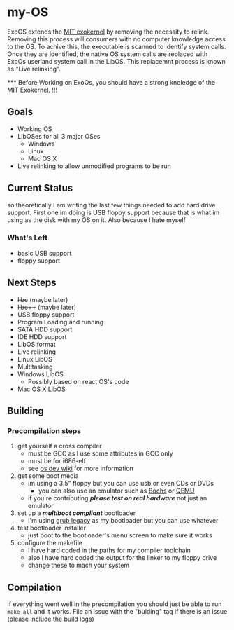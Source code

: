 # my-OS

ExoOS extends the [MIT exokernel](https://pdos.csail.mit.edu/archive/exo/) by removing the necessity to relink.  Removing this process will consumers with no computer knowledge access to the OS. To achive this, the executable is scanned to identify system calls.  Once they are identified, the native OS system calls are replaced with ExoOs userland system call in the LibOS. This replacemnt process is known as "Live relinking".

*** Before Working on ExoOs, you should have a strong knoledge of the MIT Exokernel.  !!!
 
## Goals

* Working OS  
* LibOSes for all 3 major OSes  
    * Windows  
    * Linux  
    * Mac OS X  
* Live relinking to allow unmodified programs to be run

## Current Status

so theoretically I am writing the last few things needed to add hard drive support. First one im doing is USB floppy support because that is what im using as the disk with my OS on it. Also because I hate myself

### What's Left
* basic USB support
* floppy support


## Next Steps

* ~~libc~~ (maybe later)
* ~~libc++~~ (maybe later)
* USB floppy support    
* Program Loading and running  
* SATA HDD support  
* IDE HDD support 
* LibOS format
* Live relinking
* Linux LibOS
* Multitasking
* Windows LibOS
   * Possibly based on react OS's code
* Mac OS X LibOS

## Building

### Precompilation steps

1. get yourself a cross compiler
    * must be GCC as I use some attributes in GCC only
    * must be for i686-elf 
    * see [os dev wiki](http://wiki.osdev.org/GCC_Cross-Compiler#Preparing_for_the_build) for more information
2. get some boot media
    * im using a 3.5" floppy but you can use usb or even CDs or DVDs
        * you can also use an emulator such as [Bochs](http://wiki.osdev.org/Bochs) or [QEMU](http://wiki.osdev.org/Qemu)
    * if you're contributing ***please test on real hardware*** not just an emulator
3. set up a ***multiboot compliant*** bootloader
    * I'm using [grub legacy](http://wiki.osdev.org/GRUB_Legacy) as my bootloader but you can use whatever
4. test bootloader installer
    * just boot to the bootloader's menu screen to make sure it works
5. configure the makefile
    * I have hard coded in the paths for my compiler toolchain
    * also I have hard coded the output for the linker to my floppy drive
    * change these to mach your system
    
## Compilation
if everything went well in the precompilation you should just be able to run `make all` and it works. File an issue with the "bulding" tag if there is an issue (please include the build logs)
